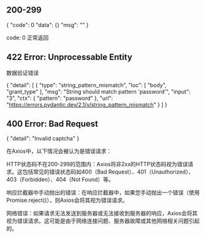 ## 200-299

{
    "code": 0
    "data": {}
    "msg": ""
}

code: 0 正常返回




## 422	Error: Unprocessable Entity
数据验证错误

{
  "detail": [
    {
      "type": "string_pattern_mismatch",
      "loc": [
        "body",
        "grant_type"
      ],
      "msg": "String should match pattern 'password'",
      "input": "3",
      "ctx": {
        "pattern": "password"
      },
      "url": "https://errors.pydantic.dev/2.1/v/string_pattern_mismatch"
    }
  ]
}

## 400 Error: Bad Request

{
  "detail": "Invalid captcha"
}




在Axios中，以下情况会被认为是错误请求：

HTTP状态码不在200-299的范围内：Axios将非2xx的HTTP状态码视为错误请求。这包括常见的错误状态码如400（Bad Request）、401（Unauthorized）、403（Forbidden）、404（Not Found）等。

响应拦截器中手动抛出的错误：在响应拦截器中，如果您手动抛出一个错误（使用Promise.reject()），则Axios会将其视为错误请求。

网络错误：如果请求无法发送到服务器或无法接收到服务器的响应，Axios会将其视为错误请求。这可能是由于网络连接问题、服务器故障或其他网络相关问题引起的。
